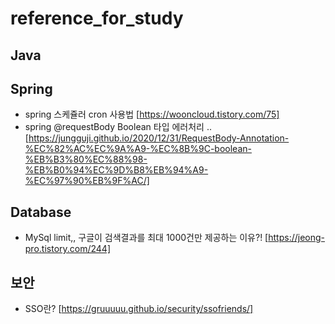 # reference_for_study


## Java

## Spring
 - spring 스케쥴러 cron 사용법 [https://wooncloud.tistory.com/75]  
 - spring @requestBody Boolean 타입 에러처리 .. [https://jungguji.github.io/2020/12/31/RequestBody-Annotation-%EC%82%AC%EC%9A%A9-%EC%8B%9C-boolean-%EB%B3%80%EC%88%98-%EB%B0%94%EC%9D%B8%EB%94%A9-%EC%97%90%EB%9F%AC/]

## Database
 - MySql limit,, 구글이 검색결과를 최대 1000건만 제공하는 이유?! [https://jeong-pro.tistory.com/244]

## 보안
- SSO란?  [https://gruuuuu.github.io/security/ssofriends/]
